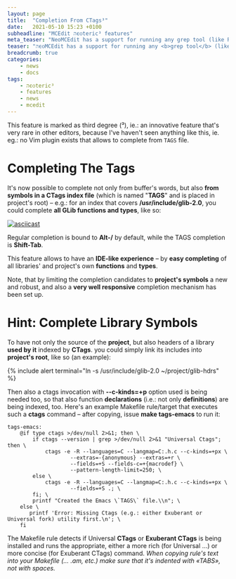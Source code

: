 ```yaml
---
layout: page
title:  "Completion From CTags³"
date:   2021-05-10 15:23 +0100
subheadline: "MCEdit הϵѻteric³ features"
meta_teaser: "NeoMCEdit has a support for running any grep tool (like RipGrep or traditional grep) and parsing its output, allowing for quick navigation in projects."
teaser: "הϵѻMCEdit has a support for running any <b>grep tool</b> (like <b>RipGrep</b> or traditional <b>grep</b>) and parsing its output, allowing for quick navigation in projects."
breadcrumb: true
categories: 
    - news
    - docs
tags:
    - הϵѻteric³
    - features
    - news
    - mcedit
---
```


This feature is marked as third degree (³), ie.: an innovative 
feature that's very rare in other editors, because I've haven't
seen anything like this, ie. eg.: no Vim plugin exists that allows
to complete from `TAGS` file.

# Completing The Tags

It's now possible to complete not only from buffer's words, but
also **from symbols in a CTags index file** (which is named
"**TAGS**" and is placed in project's root) – e.g.: for an
index  that covers **/usr/include/glib-2.0**, you could
complete **all GLib functions and types**, like so:

[![asciicast](https://asciinema.org/a/cp4I3tFfKrLNS9SME7XE2w6Nk.svg)](https://asciinema.org/a/cp4I3tFfKrLNS9SME7XE2w6Nk)

Regular completion is bound to **Alt-/** by default, while the
TAGS completion is **Shift-Tab**.

This feature allows to have an **IDE-like experience** – by **easy
completing** of all libraries' and project's own **functions** and
**types**. 

Note, that by limiting the completion candidates to **project's
symbols** a new and robust, and also a **very well responsive**
completion mechanism has been set up.    

# Hint: Complete Library Symbols

To have not only the source of the **project**, but also headers
of a library **used by it** indexed by **CTags**. you could simply
link its includes into **project's root**, like so (an example):

{% include alert terminal="ln -s /usr/include/glib-2.0 ~/project/glib-hdrs" %}

Then also a ctags invocation with **--c-kinds=+p** option used
is being needed too, so that also function **declarations**
(i.e.: not only **definitions**) are being indexed, too.
Here's an example Makefile rule/target that executes such a
**ctags** command – after copying, issue **make tags-emacs**
to run it:

    tags-emacs:
        @if type ctags >/dev/null 2>&1; then \
            if ctags --version | grep >/dev/null 2>&1 "Universal Ctags"; then \
                ctags -e -R --languages=C --langmap=C:.h.c --c-kinds=+px \
                        --extras=-{anonymous} --extras=+r \
                        --fields=+S --fields-c=+{macrodef} \
                        --pattern-length-limit=250; \
            else \
                ctags -e -R --languages=C --langmap=C:.h.c --c-kinds=+px \
                        --fields=+S .; \
            fi; \
            printf "Created the Emacs \`TAGS\` file.\\n"; \
        else \
           printf 'Error: Missing Ctags (e.g.: either Exuberant or Universal fork) utility first.\n'; \
        fi

The Makefile rule detects if Universal **CTags** or **Exuberant
CTags** is being installed and runs the appropriate, either a more
rich (for Universal …) or more concise (for Exuberant CTags)
command. *When copying rule's text into your Makefile (…  .am,
etc.) make sure that it's indented with «TABS», not with spaces.*
